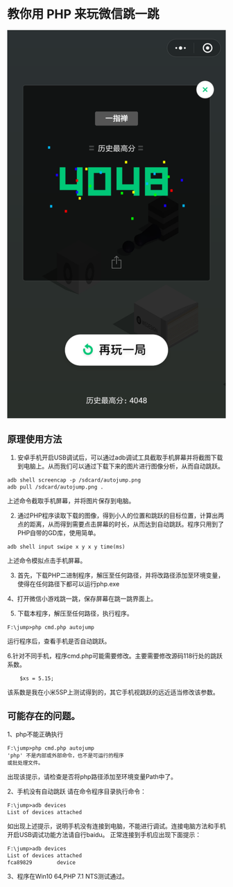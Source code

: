 # 教你用 PHP 来玩微信跳一跳

![](./autojump.png)

## 原理使用方法
1. 安卓手机开启USB调试后，可以通过adb调试工具截取手机屏幕并将截图下载到电脑上。从而我们可以通过下载下来的图片进行图像分析，从而自动跳跃。
```shell
adb shell screencap -p /sdcard/autojump.png
adb pull /sdcard/autojump.png .
```
  上述命令截取手机屏幕，并将图片保存到电脑。

2. 通过PHP程序读取下载的图像，得到小人的位置和跳跃的目标位置，计算出两点的距离，从而得到需要点击屏幕的时长，从而达到自动跳跃。程序只用到了PHP自带的GD库，使用简单。
```shell
adb shell input swipe x y x y time(ms)
```
  上述命令模拟点击手机屏幕。
  
3. 首先，下载PHP二进制程序，解压至任何路径，并将改路径添加至环境变量，使得在任何路径下都可以运行php.exe

4、打开微信小游戏跳一跳，保存屏幕在跳一跳界面上。

5. 下载本程序，解压至任何路径，执行程序。

```shell
F:\jump>php cmd.php autojump
```
运行程序后，查看手机是否自动跳跃。

6.针对不同手机，程序cmd.php可能需要修改。主要需要修改源码118行处的跳跃系数。

```shell
    $xs = 5.15;
```
该系数是我在小米5SP上测试得到的，其它手机视跳跃的远近适当修改该参数。

## 可能存在的问题。
1、php不能正确执行
```shell
F:\jump>php cmd.php autojump
'php' 不是内部或外部命令，也不是可运行的程序
或批处理文件。
```
出现该提示，请检查是否将php路径添加至环境变量Path中了。

2、手机没有自动跳跃
请在命令程序目录执行命令：
```shell
F:\jump>adb devices
List of devices attached
```
如出现上述提示，说明手机没有连接到电脑，不能进行调试。连接电脑方法和手机开启USB调试功能方法请自行baidu。
正常连接到手机应出现下面提示：
```shell
F:\jump>adb devices
List of devices attached
fca89829        device
```

3、程序在Win10 64,PHP 7.1 NTS测试通过。

  
